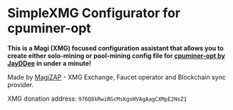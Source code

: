 # SimpleXMG Configurator for cpuminer-opt
**This is a Magi (XMG) focused configuration assistant that allows you to create either solo-mining or pool-mining config file for [cpuminer-opt by JayDDee](https://github.com/JayDDee/cpuminer-opt) in under a minute!**

Made by [MagiZAP](https://magizap.rfbtc.cz) - XMG Exchange, Faucet operator and Blockchain sync provider.

XMG donation address: `976Q8kRwiRGcMsKgoHVAgAagCXMpE2NsZ1`
